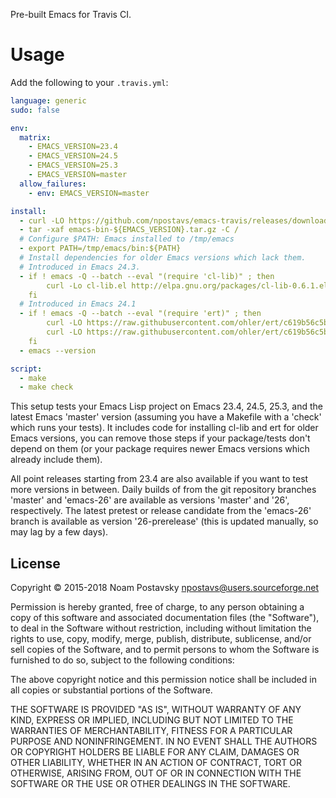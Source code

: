 Pre-built Emacs for Travis CI.

Usage
=====

Add the following to your `.travis.yml`:

``` yaml
language: generic
sudo: false

env:
  matrix:
    - EMACS_VERSION=23.4
    - EMACS_VERSION=24.5
    - EMACS_VERSION=25.3
    - EMACS_VERSION=master
  allow_failures:
    - env: EMACS_VERSION=master

install:
  - curl -LO https://github.com/npostavs/emacs-travis/releases/download/bins/emacs-bin-${EMACS_VERSION}.tar.gz
  - tar -xaf emacs-bin-${EMACS_VERSION}.tar.gz -C /
  # Configure $PATH: Emacs installed to /tmp/emacs
  - export PATH=/tmp/emacs/bin:${PATH}
  # Install dependencies for older Emacs versions which lack them.
  # Introduced in Emacs 24.3.
  - if ! emacs -Q --batch --eval "(require 'cl-lib)" ; then
        curl -Lo cl-lib.el http://elpa.gnu.org/packages/cl-lib-0.6.1.el ;
    fi
  # Introduced in Emacs 24.1
  - if ! emacs -Q --batch --eval "(require 'ert)" ; then
        curl -LO https://raw.githubusercontent.com/ohler/ert/c619b56c5bc6a866e33787489545b87d79973205/lisp/emacs-lisp/ert.el &&
        curl -LO https://raw.githubusercontent.com/ohler/ert/c619b56c5bc6a866e33787489545b87d79973205/lisp/emacs-lisp/ert-x.el ;
    fi
  - emacs --version

script:
  - make
  - make check
```

This setup tests your Emacs Lisp project on Emacs 23.4, 24.5, 25.3,
and the latest Emacs 'master' version (assuming you have a Makefile
with a 'check' which runs your tests).  It includes code for
installing cl-lib and ert for older Emacs versions, you can remove
those steps if your package/tests don't depend on them (or your
package requires newer Emacs versions which already include them).

All point releases starting from 23.4 are also available if you want
to test more versions in between.  Daily builds of from the git
repository branches 'master' and 'emacs-26' are available as versions
'master' and '26', respectively.  The latest pretest or release
candidate from the 'emacs-26' branch is available as version
'26-prerelease' (this is updated manually, so may lag by a few days).

License
-------

Copyright © 2015-2018 Noam Postavsky <npostavs@users.sourceforge.net>

Permission is hereby granted, free of charge, to any person obtaining a copy
of this software and associated documentation files (the "Software"), to deal
in the Software without restriction, including without limitation the rights
to use, copy, modify, merge, publish, distribute, sublicense, and/or sell
copies of the Software, and to permit persons to whom the Software is
furnished to do so, subject to the following conditions:

The above copyright notice and this permission notice shall be included in all
copies or substantial portions of the Software.

THE SOFTWARE IS PROVIDED "AS IS", WITHOUT WARRANTY OF ANY KIND, EXPRESS OR
IMPLIED, INCLUDING BUT NOT LIMITED TO THE WARRANTIES OF MERCHANTABILITY, FITNESS
FOR A PARTICULAR PURPOSE AND NONINFRINGEMENT.  IN NO EVENT SHALL THE AUTHORS OR
COPYRIGHT HOLDERS BE LIABLE FOR ANY CLAIM, DAMAGES OR OTHER LIABILITY, WHETHER
IN AN ACTION OF CONTRACT, TORT OR OTHERWISE, ARISING FROM, OUT OF OR IN
CONNECTION WITH THE SOFTWARE OR THE USE OR OTHER DEALINGS IN THE SOFTWARE.
